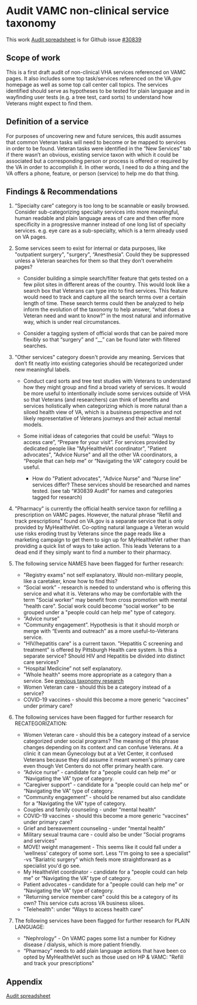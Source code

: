 
# Audit VAMC non-clinical service taxonomy

This work [Audit spreadsheet](https://docs.google.com/spreadsheets/d/1HZt-rwbICniW6jMComBhW4DplcGx9Ooy/edit?usp=sharing&ouid=109024407558026969388&rtpof=true&sd=true) is for Github issue [#30839](https://github.com/department-of-veterans-affairs/va.gov-team/issues/30839#issuecomment-947816525)

## Scope of work
This is a first draft audit of non-clinical VHA services referenced on VAMC pages. It also includes some top task/services referenced on the VA.gov homepage as well as some top call center call topics. The services identified should serve as hypotheses to be tested for plain language and in wayfinding user tests (e.g. a tree test, card sorts) to understand how Veterans might expect to find them. 

## Definition of a service
For purposes of uncovering new and future services, this audit assumes that common Veteran tasks will need to become or be mapped to services in order to be found. Veteran tasks were identified in the “New Services” tab if there wasn’t an obvious, existing service taxon with which it could be associated but a corresponding person or process is offered or required by the VA in order to accomplish it. In other words, I need to do a thing and the VA offers a phone, feature, or person (service) to help me do that thing.

## Findings & Recommendations

1. “Specialty care” category is too long to be scannable or easily browsed. Consider sub-categorizing specialty services into more meaningful, human readable and plain language areas of care and then offer more specificity in a progressive manner instead of one long list of specialty services. e.g. eye care as a sub-specialty, which is a term already used on VA pages.

2. Some services seem to exist for internal or data purposes, like "outpatient surgery", "surgery", “Anesthesia”. Could they be suppressed unless a Veteran searches for them so that they don't overwhelm pages? 

   - Consider building a simple search/filter feature that gets tested on a few pilot sites in different areas of the country. This would look like a search box that Veterans can type into to find services. This feature would need to track and capture all the search terms over a certain length of time. These search terms could then be analyzed to help inform the evolution of the taxonomy to help answer, “what does a Veteran need and want to know?” in the most natural and informative way, which is under real circumstances.

   - Consider a tagging system of official words that can be paired more flexibly so that “surgery” and “__” can be found later with filtered searches.

3. "Other services" category doesn't provide any meaning.  Services that don’t fit neatly into existing categories should be recategorized under new meaningful labels.

   - Conduct card sorts and tree test studies with Veterans to understand how they might group and find a broad variety of services. It would be more useful to intentionally include some services outside of VHA so that Veterans (and researchers) can think of benefits and services holistically when categorizing which is more natural than a siloed health view of VA, which is a business perspective and not likely representative of Veterans journeys and their actual mental models. 

   - Some initial ideas of categories that could be useful: “Ways to access care”, “Prepare for your visit”. For services provided by dedicated people like "MyHealtheVet coordinator", "Patient advocates", "Advice Nurse" and all the other VA coordinators, a “People that can help me” or “Navigating the VA” category could be useful.

     - How do "Patient advocates", "Advice Nurse" and “Nurse line” services differ? These services should be researched and names tested. (see tab “#30839 Audit” for names and categories tagged for research)

4. "Pharmacy" is currently the official health service taxon for refilling a prescription on VAMC pages. However, the natural phrase “Refill and track prescriptions” found on VA.gov is a separate service that is only provided by MyHealtheVet. Co-opting natural language a Veteran would use risks eroding trust by Veterans since the page reads like a marketing campaign to get them to sign up for MyHealtheVet rather than providing a quick list of ways to take action. This leads Veterans to a dead end if they simply want to find a number to their pharmacy.

5. The following service NAMES have been flagged for further research:
   - "Registry exams" not self explanatory. Would non-military people, like a caretaker, know how to find this?  
   - “Social work” - research is needed to understand who is offering this service and what it is. Veterans who may be comfortable with the term "Social worker" may benefit from cross promotion with mental "health care".  Social work could become “social worker” to be grouped under a "people could can help me" type of category.
   - “Advice nurse”
   - “Community engagement”. Hypothesis is that it should morph or merge with “Events and outreach” as a more useful-to-Veterans service.
   - "HIV/hepatitis care" is a current taxon. "Hepatitis C screening and treatment" is offered by Pittsburgh Health care system. Is this a separate service? Should HIV and Hepatitis be divided into distinct care services?
   - “Hospital Medicine” not self explanatory. 
   - "Whole health" seems more appropriate as a category than a service. See [previous taxonomy research](https://github.com/department-of-veterans-affairs/va.gov-team/blob/master/products/facilities/vet-centers/services-taxonomy/taxonomy-study/research-findings.md)
   - Women Veteran care - should this be a category instead of a service?
   - COVID-19 vaccines - should this become a more generic “vaccines” under primary care?

6. The following services have been flagged for further research for RECATEGORIZATION:
   - Women Veteran care - should this be a category instead of a service categorized under social programs? The meaning of this phrase changes depending on its context and can confuse Veterans. At a clinic it can mean Gynecology but at a Vet Center, it confused Veterans because they did assume it meant women's primary care even though Vet Centers do not offer primary health care. 
   - “Advice nurse” - candidate for a "people could can help me" or “Navigating the VA” type of category.
   - “Caregiver support”  - candidate for a "people could can help me" or “Navigating the VA” type of category.
   - “Community engagement”  - should be renamed but also candidate for a “Navigating the VA” type of category.
   - Couples and family counseling  - under “mental health”
   - COVID-19 vaccines - should this become a more generic “vaccines” under primary care?
   - Grief and bereavement counseling  - under “mental health”
   - Military sexual trauma care - could also be under ”Social programs and services”
   - MOVE! weight management - This seems like it could fall under a 'wellness' category of some sort. Less "I'm going to see a specialist" -vs "Bariatric surgery" which feels more straightforward as a specialist you'd go see.
   - My HealtheVet coordinator - candidate for a "people could can help me" or “Navigating the VA” type of category.
   - Patient advocates - candidate for a "people could can help me" or “Navigating the VA” type of category.
   - "Returning service member care" could this be a category of its own? This service cuts across VA business siloes.
   - "Telehealth": under “Ways to access health care” 


7. The following services have been flagged for further research for PLAIN LANGUAGE:
   -  "Nephrology" - On VAMC pages some list a number for Kidney disease / dialysis, which is more patient friendly.
   -  “Pharmacy” needs to add plain language actions that have been co opted by MyHealtheVet such as those used on HP & VAMC: "Refill and track your prescriptions"

## Appendix

[Audit spreadsheet](https://docs.google.com/spreadsheets/d/1HZt-rwbICniW6jMComBhW4DplcGx9Ooy/edit?usp=sharing&ouid=109024407558026969388&rtpof=true&sd=true)

